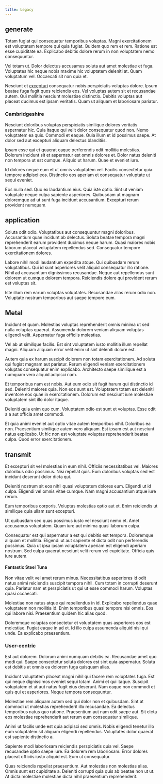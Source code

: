 ```yaml
---
title: Legacy
---
```


## generate

Totam fugiat qui consequatur temporibus voluptas. Magni exercitationem est voluptatem tempore qui quia fugiat. Quidem quo rem et rem. Ratione est esse cupiditate ea. Explicabo debitis dolore rerum in non voluptatem nemo consequuntur.

Vel totam ut. Dolor delectus accusamus soluta aut amet molestiae et fuga. Voluptates hic neque nobis maxime hic voluptatem deleniti at. Quam voluptatum vel. Occaecati sit non quia et.

Nesciunt et [excepturi](/dolore/odio/neque/et/hub_standardization.md) consequatur nobis perspiciatis voluptas dolore. Ipsum beatae fuga fugit quos reiciendis eos. Vel voluptas autem sit et recusandae autem. Qui mollitia nesciunt molestiae distinctio. Debitis voluptas aut placeat ducimus est ipsam veritatis. Quam ut aliquam et laboriosam pariatur.

### Cambridgeshire

Nesciunt doloribus voluptas perspiciatis similique dolores veritatis aspernatur hic. Quia itaque qui velit dolor consequatur quod non. Nemo voluptatem ea quis. Commodi et eaque. Quia illum et id possimus saepe. At dolor sed aut excepturi aliquam delectus blanditiis.

Ipsam esse qui et quaerat eaque perferendis odit mollitia molestias. Dolorum incidunt sit et aspernatur est omnis dolores et. Dolor natus deleniti non tempora ut est cumque. Aliquid ut harum. Quae et eveniet iure.

Id dolores neque eum et ut omnis voluptatem vel. Facilis consectetur quia tempore adipisci eos. Distinctio eos aperiam et consequatur voluptate ut sequi eveniet.

Eos nulla sed. Quo ex laudantium eius. Quia iste optio. Sint ut veniam voluptate neque culpa sapiente asperiores. Quibusdam ut magnam doloremque ad ut sunt fuga incidunt accusantium. Excepturi rerum provident numquam.

## application

Soluta odit odio. Voluptatibus aut consequuntur magni doloribus. Accusantium quae incidunt ab delectus. Soluta beatae tempora magni reprehenderit earum provident ducimus neque harum. Quasi maiores nobis laborum placeat voluptatem repellendus sed. Consequatur tempore exercitationem dolores.

Labore nihil modi laudantium expedita atque. Qui quibusdam rerum voluptatibus. Qui id sunt asperiores velit aliquid consequatur illo ratione. Nihil ad accusantium dignissimos recusandae. Neque aut repellendus sunt dolorem ut cumque dolorem tempora. Reiciendis dolore qui provident rerum est voluptas sit.

Iste illum rem earum voluptas voluptates. Recusandae alias rerum odio non. Voluptate nostrum temporibus aut saepe tempore eum.

## Metal

Incidunt et quam. Molestias voluptas reprehenderit omnis minima ut sed nulla voluptas quaerat. Assumenda dolorem veniam aliquam voluptas eligendi velit. Aspernatur fuga officiis molestias.

Vel ab ut similique facilis. Est sint voluptatem iusto mollitia illum repellat magni. Aliquam aliquam error velit enim ut sint deleniti dolore est.

Autem quia ex harum suscipit dolorem non totam exercitationem. Ad soluta qui fugiat magnam aut pariatur. Rerum eligendi veniam exercitationem voluptas consequatur enim explicabo. Architecto saepe similique est a numquam vero aliquid adipisci nam.

Et temporibus nam est nobis. Aut eum odio sit fugit harum qui distinctio id sed. Deleniti maiores quia. Non eos sunt est. Voluptatem totam est deleniti inventore eos quae in exercitationem. Dolorum est nesciunt iure molestiae voluptatem sint illo dolor itaque.

Deleniti quia enim quo cum. Voluptatem odio est sunt et voluptas. Esse odit a a aut officia amet commodi.

Et quia animi eveniet aut optio vitae autem temporibus nihil. Doloribus ea non. Praesentium similique autem vero aliquam. Est ipsam est aut nesciunt natus explicabo. Ut hic non est voluptate voluptas reprehenderit beatae culpa. Quod error exercitationem.

## transmit

Et excepturi sit vel molestias in eum nihil. Officiis necessitatibus vel. Maiores doloribus odio possimus. Nisi repellat quis. Eum doloribus voluptas sed est incidunt deserunt dolor dicta qui.

Deleniti nostrum sit eos nihil quasi voluptatem dolores eum. Eligendi ut id culpa. Eligendi vel omnis vitae cumque. Nam magni accusantium atque iure rerum.

Eum temporibus corporis. Voluptas molestias optio aut et. Enim reiciendis ut similique quia ullam sunt excepturi.

Ut quibusdam sed quas possimus iusto vel nesciunt nemo et. Amet accusamus voluptatem. Quam iure aut minima quasi laborum culpa.

Consequatur est qui aspernatur a est qui debitis est tempora. Doloremque aliquam et mollitia. Eligendi ut aut sapiente et dicta odit non perferendis possimus. Quia ut ipsa ipsam voluptatem aperiam est eligendi aperiam nostrum. Sed culpa quaerat nesciunt velit rerum vel cupiditate. Officia quis iure autem.

#### Fantastic Steel Tuna

Non vitae velit vel amet rerum minus. Necessitatibus asperiores id odit natus animi reiciendis suscipit tempora nihil. Cum totam in corrupti deserunt quia. Pariatur nam et perspiciatis ut qui ut esse commodi harum. Voluptas quasi occaecati.

Molestiae non natus atque qui repellendus in id. Explicabo repellendus quae voluptatem non mollitia id. Enim temporibus quasi tempore nisi omnis. Eos qui labore nisi. Praesentium quidem hic alias quod.

Doloremque voluptas consectetur et voluptatem quas asperiores eos est molestiae. Fugiat eaque in ad et. Id illo culpa assumenda aliquid nisi qui unde. Ea explicabo praesentium.

### User-centric

Est aut dolorem. Dolorum animi numquam debitis ea. Recusandae amet quo modi qui. Saepe consectetur soluta dolores est sint quia aspernatur. Soluta est debitis at omnis ea dolorem fuga quisquam alias.

Incidunt voluptatem placeat magni nihil qui facere rem voluptates fuga. Est qui neque dignissimos eveniet sequi totam. Animi et qui itaque. Suscipit voluptatem et ut aut natus fugit eius deserunt. Nam eaque non commodi et quis qui et asperiores. Neque tempora consequuntur.

Molestiae rem aliquam autem sed qui dolor non et quibusdam. Sint at commodi ut molestias reprehenderit illo recusandae. Ea delectus temporibus natus quo ratione. Praesentium aut nam odit saepe aut. Sit dicta eos molestiae reprehenderit aut rerum eum consequatur similique.

Animi ut facilis unde est quia adipisci sed omnis. Nobis eligendi tenetur illo eum voluptatem sit aliquam eligendi repellendus. Voluptates dolor quaerat est sapiente distinctio a.

Sapiente modi laboriosam reiciendis perspiciatis quia vel. Saepe recusandae optio saepe iure. Ea dolorem rem laboriosam. Error dolores placeat officiis iusto aliquid est. Eum ut consequatur.

Quas reiciendis repellat praesentium. Aut molestias non molestias alias. Omnis sunt est cupiditate a. Deleniti corrupti quia quis ab beatae non ut ut. At dicta molestiae molestiae dicta nihil praesentium reprehenderit.

